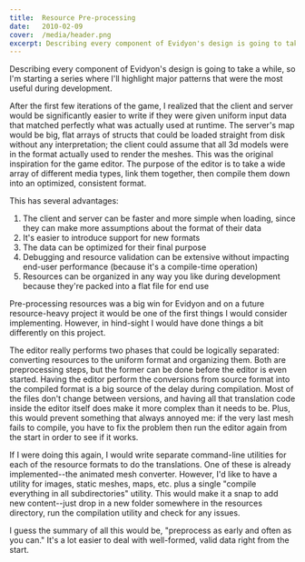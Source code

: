 ```yaml
---
title:  Resource Pre-processing
date:   2010-02-09
cover:  /media/header.png
excerpt: Describing every component of Evidyon's design is going to take a while, so I'm starting a series where I'll highlight major patterns that were the most useful during development...
---
```

Describing every component of Evidyon's design is going to take a while, so I'm starting a series where I'll highlight major patterns that were the most useful during development.

After the first few iterations of the game, I realized that the client and server would be significantly easier to write if they were given uniform input data that matched perfectly what was actually used at runtime.  The server's map would be big, flat arrays of structs that could be loaded straight from disk without any interpretation; the client could assume that all 3d models were in the format actually used to render the meshes.  This was the original inspiration for the game editor.  The purpose of the editor is to take a wide array of different media types, link them together, then compile them down into an optimized, consistent format.

This has several advantages:

1. The client and server can be faster and more simple when loading, since they can make more assumptions about the format of their data
2. It's easier to introduce support for new formats
3. The data can be optimized for their final purpose
4. Debugging and resource validation can be extensive without impacting end-user performance (because it's a compile-time operation)
5. Resources can be organized in any way you like during development because they're packed into a flat file for end use

Pre-processing resources was a big win for Evidyon and on a future resource-heavy project it would be one of the first things I would consider implementing.  However, in hind-sight I would have done things a bit differently on this project.

The editor really performs two phases that could be logically separated: converting resources to the uniform format and organizing them.  Both are preprocessing steps, but the former can be done before the editor is even started.  Having the editor perform the conversions from source format into the compiled format is a big source of the delay during compilation.  Most of the files don't change between versions, and having all that translation code inside the editor itself does make it more complex than it needs to be.  Plus, this would prevent something that always annoyed me: if the very last mesh fails to compile, you have to fix the problem then run the editor again from the start in order to see if it works.

If I were doing this again, I would write separate command-line utilities for each of the resource formats to do the translations.  One of these is already implemented--the animated mesh converter.  However, I'd like to have a utility for images, static meshes, maps, etc. plus a single "compile everything in all subdirectories" utility.  This would make it a snap to add new content--just drop in a new folder somewhere in the resources directory, run the compilation utility and check for any issues.

I guess the summary of all this would be, "preprocess as early and often as you can."  It's a lot easier to deal with well-formed, valid data right from the start.